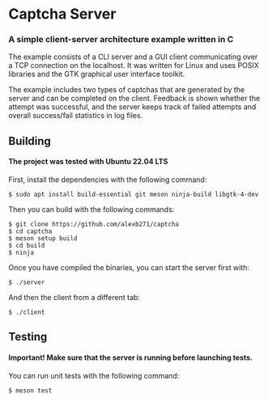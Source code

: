 # Captcha Server
### A simple client-server architecture example written in C
The example consists of a CLI server and a GUI client communicating over a TCP connection on the localhost. It was written for Linux and uses POSIX libraries and the GTK graphical user interface toolkit.

The example includes two types of captchas that are generated by the server and can be completed on the client. Feedback is shown whether the attempt was successful, and the server keeps track of failed attempts and overall success/fail statistics in log files.

## Building
#### The project was tested with Ubuntu 22.04 LTS
First, install the dependencies with the following command:

    $ sudo apt install build-essential git meson ninja-build libgtk-4-dev

Then you can build with the following commands:

    $ git clone https://github.com/alexb271/captcha
    $ cd captcha
    $ meson setup build
    $ cd build
    $ ninja

Once you have compiled the binaries, you can start the server first with:

    $ ./server

And then the client from a different tab:

    $ ./client

## Testing
#### Important! Make sure that the server is running before launching tests.
You can run unit tests with the following command:

    $ meson test
